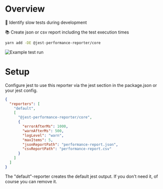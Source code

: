 # Overview

🧐 Identify slow tests during development

📚 Create json or csv report including the test execution times

```bash
yarn add -DE @jest-performance-reporter/core
```

![Example test run](https://raw.githubusercontent.com/sholzmayer/jest-performance-reporter/c766d041e908170f968a33d0c2b00cabfb111d4f/docs/test-example.png)

# Setup

Configure jest to use this reporter via the jest section in the package.json or your jest config.

```json
{
  "reporters": [
    "default",
    [
      "@jest-performance-reporter/core",
      {
        "errorAfterMs": 1000,
        "warnAfterMs": 500,
        "logLevel": "warn",
        "maxItems": 5,
        "jsonReportPath": "performance-report.json",
        "csvReportPath": "performance-report.csv"
      }
    ]
  ]
}
```

The "default"-reporter creates the default jest output. If you don't need it, of course you can remove it.

